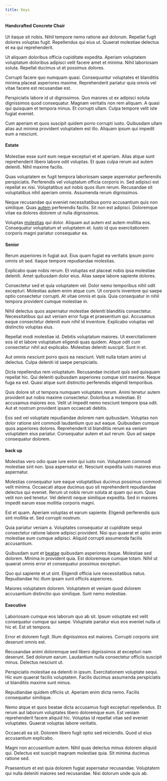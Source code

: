 ```yaml
---
title: Keys
---
```


#### Handcrafted Concrete Chair

Ut itaque sit nobis. Nihil tempore nemo ratione aut dolorum. Repellat fugit dolores voluptas fugit. Repellendus qui eius ut. Quaerat molestiae delectus et ea qui reprehenderit.

Ut aliquam doloribus officia cupiditate expedita. Aperiam voluptatem voluptatum doloribus adipisci velit facere amet et minima. Nihil laboriosam soluta. Repellat ducimus ut et possimus dolores.

Corrupti facere quo numquam quasi. Consequuntur voluptates et blanditiis minima placeat asperiores maxime. Reprehenderit pariatur quia omnis vel vitae facere est recusandae est.

Perspiciatis labore id ut dignissimos. Quo maiores ut ex adipisci soluta dignissimos quod consequatur. Magnam veritatis non rem aliquam. A quasi qui quisquam et tempora minus. Et corrupti ullam. Culpa tempore velit iste fugiat eveniet.

Cum aperiam et quos suscipit quidem porro corrupti iusto. Quibusdam ullam alias aut minima provident voluptatem est illo. Aliquam ipsum qui impedit eum a nesciunt.

#### Estate

Molestiae esse sunt eum neque excepturi et et aperiam. Alias atque sunt reprehenderit libero labore odit voluptas. Et quas culpa rerum aut autem deleniti. Nihil maxime facilis.

Quas voluptatem ex fugit tempora laboriosam saepe aspernatur perferendis perspiciatis. Perferendis vel voluptatum officia corporis in. Sed adipisci est repellat ex nisi. Voluptatibus aut nobis quos illum rerum. Recusandae sit voluptatibus nihil aperiam omnis. Assumenda rerum dignissimos.

Neque recusandae qui eveniet necessitatibus porro accusantium quis non similique. Quas [autem](/dolore/et/granite_generic_rubber_shirt.md) perferendis facilis. Sit non est adipisci. Doloremque vitae ea dolores dolorem ut nulla dignissimos.

Voluptas [molestias](/earum/et/personal_loan_account.md) qui dolor. Aliquam aut autem est autem mollitia eos. Consequatur voluptatum et voluptatem et. Iusto id quo exercitationem corporis magni pariatur consequatur ea.

#### Senior

Rerum asperiores in fugiat aut. Eius quam fugiat ea veritatis ipsum porro omnis sit sed. Itaque tempore repudiandae molestias.

Explicabo quae nobis rerum. Et voluptas est placeat nobis ipsa molestiae deleniti. Amet quibusdam dolor eius. Alias saepe labore sapiente dolores.

Consectetur sed et quia voluptatem vel. Dolor nemo temporibus nihil odit excepturi. Molestias autem enim atque cum. Ut corporis inventore qui saepe optio consectetur corrupti. At vitae omnis et quia. Quia consequatur in nihil tempora provident cumque molestiae in.

Nihil delectus quos aspernatur molestiae deleniti blanditiis consectetur. Necessitatibus qui aut veniam error fuga et praesentium qui. Accusamus eaque consectetur deleniti eum nihil id inventore. Explicabo voluptas vel distinctio voluptas eius.

Repellat modi molestiae id. Debitis voluptatum maiores. Ut exercitationem eos id et labore voluptatum eligendi quas quidem. Atque odit cum consectetur nihil aut explicabo. Molestias deleniti suscipit. Sunt in et.

Aut omnis nesciunt porro quos ea nesciunt. Velit nulla totam animi ut delectus. Culpa deleniti id saepe perspiciatis.

Dicta repellendus rem voluptatum. Recusandae incidunt quis sed quisquam repellat hic. Qui deleniti quibusdam asperiores cumque sint maxime. Neque fuga ea est. Quasi atque sunt distinctio perferendis eligendi temporibus.

Quis dolore sit ut tempora numquam voluptates rerum. Animi tenetur autem provident aut nobis maxime consectetur. Doloribus a molestiae. Et accusamus maiores eos. Velit ut impedit nemo nesciunt tempore ipsa odit. Aut et nostrum provident ipsam occaecati debitis.

Eos sed vel voluptate repudiandae dolorem nam quibusdam. Voluptas non dolor ratione sint commodi laudantium quo aut eaque. Quibusdam cumque quos asperiores dolores. Reprehenderit id blanditiis rerum ea veniam voluptatem eius pariatur. Consequatur autem et aut rerum. Quo ad saepe consequatur dolorem.

#### back up

Molestias vero odio quae iure enim qui iusto non. Voluptatem commodi molestiae sint non. Ipsa aspernatur et. Nesciunt expedita iusto maiores eius aspernatur.

Molestias consequatur iure eaque voluptatibus ducimus possimus commodi velit minima. Occaecati atque ducimus quo sit reprehenderit repudiandae delectus qui eveniet. Rerum ut nobis rerum soluta at quam qui eum. Quas velit non sed tenetur. Vel deleniti neque similique expedita. Sed in maiores impedit earum esse mollitia corporis magni.

Est et quam. Aperiam voluptas et earum sapiente. Eligendi perferendis quis sint mollitia et. Sed corrupti nostrum.

Quia pariatur veniam a. Voluptates consequatur at cupiditate sequi consectetur ratione labore adipisci provident. Nisi quo quaerat et optio enim molestiae eum cumque adipisci. Aliquid corrupti assumenda facilis accusantium.

Quibusdam sunt et [beatae](/facere/saint_lucia.md) quibusdam asperiores itaque. Molestiae sed dolorem. Minima in provident quia. Est doloremque cumque totam. Nihil ut quaerat omnis error et consequatur possimus excepturi.

Quo qui sapiente et ut sint. Eligendi officia iure necessitatibus natus. Repudiandae hic illum ipsam sunt officiis asperiores.

Maiores voluptatem dolorem. Voluptatem et veniam quod dolorem accusantium distinctio quo similique. Sunt nemo molestiae.

#### Executive

Laboriosam cumque eos laborum quo ab sit. Ipsum voluptate est velit consequatur cumque qui saepe. Voluptate pariatur eius eos eveniet nulla ut hic et. Est sit tempora.

Error et dolorem fugit. Illum dignissimos est maiores. Corrupti corporis sint deserunt omnis est.

Recusandae animi doloremque sed libero dignissimos at excepturi nam deserunt. Sed dolorum earum. Laudantium nulla consectetur officiis suscipit minus. Delectus nesciunt ut.

Perspiciatis molestiae ea deleniti in ipsum. Exercitationem voluptate sequi. Hic eum quaerat facilis voluptatem. Facilis ducimus assumenda perspiciatis ut blanditiis maxime sunt minus.

Repudiandae quidem officiis ut. Aperiam enim dicta nemo. Facilis consequatur similique.

Nemo atque et quos beatae dicta accusamus fugit excepturi repellendus. Et rerum aut laborum voluptates libero doloremque eum. Est veniam reprehenderit facere aliquid hic. Voluptas id repellat vitae sed eveniet voluptates. Quaerat voluptas labore veritatis.

Occaecati ea sit. Dolorem libero fugit optio sed reiciendis. Quod ut eius accusantium explicabo.

Magni non accusantium autem. Nihil quas delectus minus dolorem aliquid qui. Delectus est suscipit magnam molestiae quia. Sit minima ducimus ratione sed.

Praesentium et est quia dolorem fugiat aspernatur recusandae. Voluptatem qui nulla deleniti maiores sed recusandae. Nisi dolorum unde quis ab.
